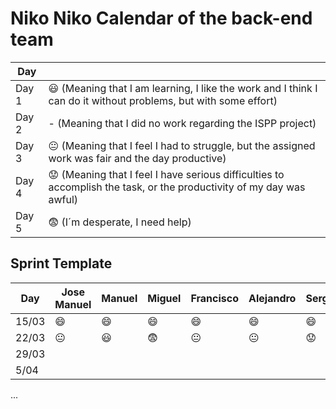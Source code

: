 # Niko Niko Calendar of the back-end team



| Day           |   |
| ------------- | ------------- |
| Day 1         |    :smiley: (Meaning that I am learning, I like the work and I think I can do it without problems, but with some effort) |
| Day 2         |    - (Meaning that I did no work regarding the ISPP project)           |
| Day 3         |    :neutral_face:  (Meaning that I feel I had to struggle, but the assigned work was fair and the day productive)          |:fearful:
| Day 4         |    :worried: (Meaning that I feel I have serious difficulties to accomplish the task, or the productivity of my day was awful)           |
| Day 5         |    :fearful:   (I´m desperate, I need help)        |


## Sprint Template

| Day           | Jose Manuel   | Manuel  | Miguel     | Francisco    | Alejandro     | Sergio     |
| ------------- | ------------- | -------------  | -------------  | -------------  | -------------  | -------------  |
| 15/03         |:smile:        |:smile:   |:smile:    | :smile:        | :smile:        | 😄        |
| 22/03         |😐             | 😃      |😨         | 😐            | 😐            | 😟            |
| 29/03         |               |          |           |                |                |                |
| 5/04          |               |          |           |                |                |                |
...
